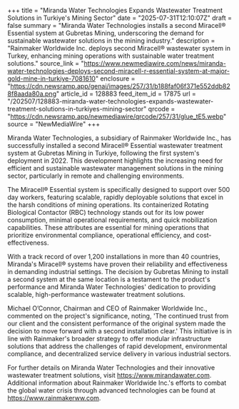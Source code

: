 +++
title = "Miranda Water Technologies Expands Wastewater Treatment Solutions in Turkiye's Mining Sector"
date = "2025-07-31T12:10:07Z"
draft = false
summary = "Miranda Water Technologies installs a second Miracell® Essential system at Gubretas Mining, underscoring the demand for sustainable wastewater solutions in the mining industry."
description = "Rainmaker Worldwide Inc. deploys second Miracell® wastewater system in Turkey, enhancing mining operations with sustainable water treatment solutions."
source_link = "https://www.newmediawire.com/news/miranda-water-technologies-deploys-second-miracell-r-essential-system-at-major-gold-mine-in-turkiye-7081610"
enclosure = "https://cdn.newsramp.app/genai/images/257/31/b188faf06f371e552ddb828f8aada80a.png"
article_id = 128883
feed_item_id = 17875
url = "/202507/128883-miranda-water-technologies-expands-wastewater-treatment-solutions-in-turkiyes-mining-sector"
qrcode = "https://cdn.newsramp.app/newmediawire/qrcode/257/31/glue_tE5.webp"
source = "NewMediaWire"
+++

<p>Miranda Water Technologies, a subsidiary of Rainmaker Worldwide Inc., has successfully installed a second Miracell® Essential wastewater treatment system at Gubretas Mining in Turkiye, following the first system's deployment in 2022. This development highlights the increasing need for efficient and sustainable wastewater management solutions in the mining sector, particularly in remote and challenging environments.</p><p>The Miracell® Essential system is specifically designed to support over 500 day workers, featuring scalable, rapidly deployable solutions that excel in the harsh conditions of mining operations. Its containerized Rotating Biological Contactor (RBC) technology stands out for its low power consumption, minimal operational requirements, and quick mobilization capabilities. These attributes are essential for mining operations that prioritize environmental compliance, operational efficiency, and cost-effectiveness.</p><p>With a track record of over 1,200 installations in more than 40 countries, Miranda's Miracell® systems have proven their reliability and effectiveness in demanding industrial settings. The decision by Gubretas Mining to install a second system at the same location is a testament to the product's performance and Miranda Water Technologies' dedication to providing scalable, high-performance wastewater treatment solutions.</p><p>Michael O’Connor, Chairman and CEO of Rainmaker Worldwide Inc., commented on the project's significance, noting, 'The continued trust from our client and the consistent performance of the original system made the decision to move forward with a second installation clear.' This initiative is in line with Rainmaker's broader strategy to offer modular infrastructure solutions that address the challenges of rapid development, environmental compliance, and decentralized service delivery in various industrial sectors.</p><p>For further details on Miranda Water Technologies and their innovative wastewater treatment solutions, visit <a href='https://www.mirandawater.com' rel='nofollow' target='_blank'>https://www.mirandawater.com</a>. Additional information about Rainmaker Worldwide Inc.'s efforts to combat the global water crisis through advanced technologies can be found at <a href='https://www.rainmakerww.com' rel='nofollow' target='_blank'>https://www.rainmakerww.com</a>.</p>